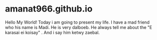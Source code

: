 # amanat966.github.io
Hello My World!
Today i am going to present my life. I have a mad friend who his name is Madi. He is very dalboeb. He always tell me about the "E karasai ei koisay" . And i say him ketwy zaebal.
